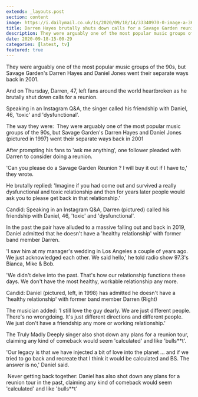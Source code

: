 ```yaml
---
extends: _layouts.post
section: content
image: https://i.dailymail.co.uk/1s/2020/09/18/14/33340970-0-image-a-36_1600434621332.jpg 
title: Darren Hayes brutally shuts down calls for a Savage Garden reunion 
description: They were arguably one of the most popular music groups of the 90s, but Savage Gardens Darren Hayes and Daniel Jones went their separate ways back in 2001.  
date: 2020-09-18-15-00-29 
categories: [latest, tv] 
featured: true 
--- 
```

They were arguably one of the most popular music groups of the 90s, but Savage Garden's Darren Hayes and Daniel Jones went their separate ways back in 2001. 

And on Thursday, Darren, 47, left fans around the world heartbroken as he brutally shut down calls for a reunion.  

Speaking in an Instagram Q&A, the singer called his friendship with Daniel, 46, 'toxic' and 'dysfunctional'.

The way they were:  They were arguably one of the most popular music groups of the 90s, but Savage Garden's Darren Hayes and Daniel Jones (pictured in 1997) went their separate ways back in 2001

After prompting his fans to 'ask me anything', one follower pleaded with Darren to consider doing a reunion.   

'Can you please do a Savage Garden Reunion ? I will buy it out if I have to,' they wrote. 

He brutally replied: 'Imagine if you had come out and survived a really dysfunctional and toxic relationship and then for years later people would ask you to please get back in that relationship.'

Candid: Speaking in an Instagram Q&A, Darren (pictured) called his friendship with Daniel, 46, 'toxic' and 'dysfunctional'.

In the past the pair have alluded to a massive falling out and back in 2019, Daniel admitted that he doesn't have a 'healthy relationship' with former band member Darren.  

'I saw him at my manager's wedding in Los Angeles a couple of years ago. We just acknowledged each other. We said hello,' he told radio show 97.3's Bianca, Mike & Bob.  

'We didn't delve into the past. That's how our relationship functions these days. We don't have the most healthy, workable relationship any more. 

Candid: Daniel (pictured, left, in 1998) has admitted he doesn't have a 'healthy relationship' with former band member Darren (Right)

The musician added: 'I still love the guy dearly. We are just different people. There's no wrongdoing. It's just different directions and different people. We just don't have a friendship any more or working relationship.'

The Truly Madly Deeply singer also shot down any plans for a reunion tour, claiming any kind of comeback would seem 'calculated' and like 'bulls**t'.

'Our legacy is that we have injected a bit of love into the planet … and if we tried to go back and recreate that I think it would be calculated and BS. The answer is no,' Daniel said. 

 Never getting back together: Daniel has also shot down any plans for a reunion tour in the past, claiming any kind of comeback would seem 'calculated' and like 'bulls**t'

